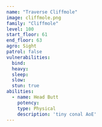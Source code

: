 ```yaml
---
name: "Traverse Cliffmole"
image: cliffmole.png
family: "Cliffmole"
level: 100
start_floor: 61
end_floor: 63
agro: Sight
patrol: false
vulnerabilities:
  bind: 
  heavy: 
  sleep: 
  slow: 
  stun: true
abilities:
  - name: Head Butt
    potency: 
    type: Physical
    description: 'tiny conal AoE'
---
```

